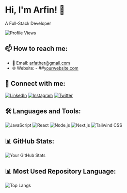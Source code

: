 # Hi, I'm Arfin! 👋

A Full-Stack Developer

![Profile Views](https://komarev.com/ghpvc/?username=arfather&style=flat-square&color=blue)

## 📫 How to reach me:
- 📧 Email: [arfather@gmail.com](mailto:arfather26@gmail.com)
- 🌐 Website: - ##[yourwebsite.com](https://yourwebsite.com)

## 🤝 Connect with me:
[![LinkedIn](https://img.shields.io/badge/-LinkedIn-blue?style=flat&logo=linkedin)](https://linkedin.com/in/arfin-mustofa)
[![Instagram](https://img.shields.io/badge/-Instagram-E4405F?style=flat&logo=instagram&logoColor=white)](https://instagram.com/arfin.musthofa)
[![Twitter](https://img.shields.io/badge/-Twitter-1DA1F2?style=flat&logo=twitter&logoColor=white)](https://twitter.com/arfather26)

## 🛠 Languages and Tools:
![JavaScript](https://img.shields.io/badge/-JavaScript-F7DF1E?style=flat&logo=javascript&logoColor=black)
![React](https://img.shields.io/badge/-React-61DAFB?style=flat&logo=react&logoColor=white)
![Node.js](https://img.shields.io/badge/-Node.js-339933?style=flat&logo=node.js&logoColor=white)
![Next.js](https://img.shields.io/badge/-Next.js-000000?style=flat&logo=next.js&logoColor=white)
![Tailwind CSS](https://img.shields.io/badge/-Tailwind%20CSS-38B2AC?style=flat&logo=tailwind-css&logoColor=white)

## 📊 GitHub Stats:
![Your GitHub Stats](https://github-readme-stats.vercel.app/api?username=arfather&show_icons=true&theme=tokyonight)

## 📊 Most Used Repository Language:
![Top Langs](https://github-readme-stats.vercel.app/api/top-langs/?username=arfather&layout=compact&theme=tokyonight)



